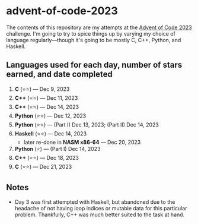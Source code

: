 # advent-of-code-2023
The contents of this repository are my attempts at the [Advent of Code 2023](https://adventofcode.com/2023) challenge. I'm going to try to spice things up by varying my choice of language regularly—though it's going to be mostly C, C++, Python, and Haskell.

## Languages used for each day, number of stars earned, and date completed
1. **C** (⭐⭐) — Dec 9, 2023
2. **C++** (⭐⭐) — Dec 11, 2023
3. **C++** (⭐⭐) — Dec 14, 2023
4. **Python** (⭐⭐) — Dec 12, 2023
5. **Python** (⭐⭐) — (Part I) Dec 13, 2023; (Part II) Dec 14, 2023
6. **Haskell** (⭐⭐) — Dec 14, 2023
   * later re-done in **NASM x86-64** — Dec 20, 2023
7. **Python** (⭐) — (Part I) Dec 14, 2023
8. **C++** (⭐⭐) — Dec 18, 2023
9. **C** (⭐⭐) — Dec 21, 2023

## Notes
* Day 3 was first attempted with Haskell, but abandoned due to the headache of not having loop indices or mutable data for this particular problem. Thankfully, C++ was much better suited to the task at hand.
